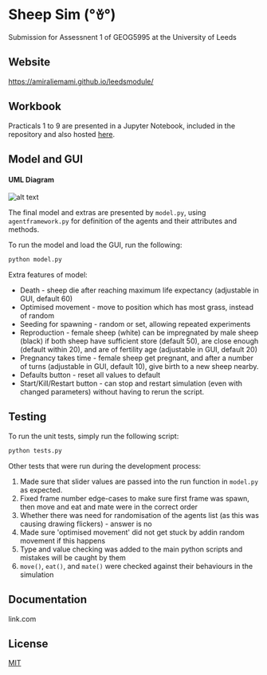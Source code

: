 # Sheep Sim (°ꈊ°)

Submission for Assessnent 1 of GEOG5995 at the University of Leeds

## Website

https://amiraliemami.github.io/leedsmodule/

## Workbook

Practicals 1 to 9 are presented in a Jupyter Notebook, included in the repository and also hosted [here](https://nbviewer.jupyter.org/github/amiraliemami/leedsmodule/blob/master/Jupyter%20Workbook.ipynb).

## Model and GUI

#### UML Diagram

![alt text](https://www.geog.leeds.ac.uk/courses/computing/practicals/python/agent-framework/part5/images/UML.jpg)


The final model and extras are presented by ```model.py```, using ```agentframework.py``` for definition of the agents and their attributes and methods.

To run the model and load the GUI, run the following:
```bash
python model.py
```

Extra features of model:

- Death - sheep die after reaching maximum life expectancy (adjustable in GUI, default 60)
- Optimised movement - move to position which has most grass, instead of random
- Seeding for spawning - random or set, allowing repeated experiments
- Reproduction - female sheep (white) can be impregnated by male sheep (black) if both sheep have sufficient store (default 50), are close enough (default within 20), and are of fertility age (adjustable in GUI, default 20)
- Pregnancy takes time - female sheep get pregnant, and after a number of turns (adjustable in GUI, default 10), give birth to a new sheep nearby.
- Defaults button - reset all values to default
- Start/Kill/Restart button - can stop and restart simulation (even with changed parameters) without having to rerun the script.

## Testing

To run the unit tests, simply run the following script:
```bash
python tests.py
```

Other tests that were run during the development process:

1. Made sure that slider values are passed into the run function in ```model.py``` as expected.
2. Fixed frame number edge-cases to make sure first frame was spawn, then move and eat and mate were in the correct order
3. Whether there was need for randomisation of the agents list (as this was causing drawing flickers) - answer is no 
4. Made sure 'optimised movement' did not get stuck by addin random movement if this happens 
5. Type and value checking was added to the main python scripts and mistakes will be caught by them
6. ```move()```, ```eat()```, and ```mate()``` were checked against their behaviours in the simulation

## Documentation

link.com


## License
[MIT](https://choosealicense.com/licenses/mit/)

